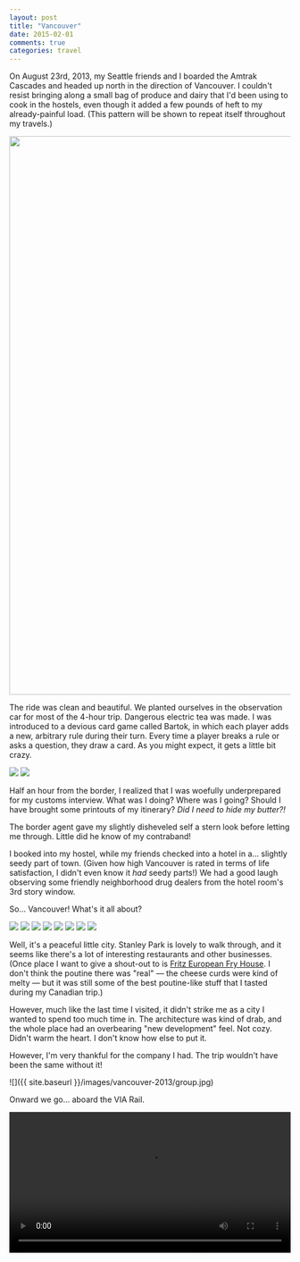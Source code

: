 ```yaml
---
layout: post
title: "Vancouver"
date: 2015-02-01
comments: true
categories: travel
---
```

On August 23rd, 2013, my Seattle friends and I boarded the Amtrak Cascades and headed up north in the direction of Vancouver. I couldn't resist bringing along a small bag of produce and dairy that I'd been using to cook in the hostels, even though it added a few pounds of heft to my already-painful load. (This pattern will be shown to repeat itself throughout my travels.)

<img src="https://maps.googleapis.com/maps/api/staticmap?
&center=Victoria, BC
&size=1000x400
&scale=2
&zoom=6
&markers=color:red%7CPacific Central Station, Vancouver, BC
&path=color:blue%7CAmtrak Station, San Jose, CA|King Street Station, Seattle, WA
&path=color:red%7CKing Street Station, Seattle, WA|Pacific Central Station, Vancouver, BC
&key=AIzaSyCVe3O2OawYpG6wixMFLsdbmnLBsJgSuNA" width="1000px"/>

<!--more-->

The ride was clean and beautiful. We planted ourselves in the observation car for most of the 4-hour trip. Dangerous electric tea was made. I was introduced to a devious card game called Bartok, in which each player adds a new, arbitrary rule during their turn. Every time a player breaks a rule or asks a question, they draw a card. As you might expect, it gets a little bit crazy.

<p><div class="image-series">
<img src="{{ site.baseurl }}/images/vancouver-2013/train1.jpg">
<img src="{{ site.baseurl }}/images/vancouver-2013/train2.jpg">
</div></p>

Half an hour from the border, I realized that I was woefully underprepared for my customs interview. What was I doing? Where was I going? Should I have brought some printouts of my itinerary? *Did I need to hide my butter?!*

The border agent gave my slightly disheveled self a stern look before letting me through. Little did he know of my contraband!

I booked into my hostel, while my friends checked into a hotel in a... slightly seedy part of town. (Given how high Vancouver is rated in terms of life satisfaction, I didn't even know it *had* seedy parts!) We had a good laugh observing some friendly neighborhood drug dealers from the hotel room's 3rd story window.

So... Vancouver! What's it all about?

<p><div class="image-series">
<img src="{{ site.baseurl }}/images/vancouver-2013/skylight.jpg">
<img src="{{ site.baseurl }}/images/vancouver-2013/ducks.jpg">
<img src="{{ site.baseurl }}/images/vancouver-2013/ships1.jpg">
<img src="{{ site.baseurl }}/images/vancouver-2013/ships2.jpg">
<img src="{{ site.baseurl }}/images/vancouver-2013/graffiti.jpg">
<img src="{{ site.baseurl }}/images/vancouver-2013/road.jpg">
<img src="{{ site.baseurl }}/images/vancouver-2013/hotel.jpg">
<img src="{{ site.baseurl }}/images/vancouver-2013/cranes.jpg">
</div></p>

Well, it's a peaceful little city. Stanley Park is lovely to walk through, and it seems like there's a lot of interesting restaurants and other businesses. (Once place I want to give a shout-out to is [Fritz European Fry House](http://www.yelp.com/biz/fritz-european-fry-house-vancouver). I don't think the poutine there was "real" — the cheese curds were kind of melty — but it was still some of the best poutine-like stuff that I tasted during my Canadian trip.)

However, much like the last time I visited, it didn't strike me as a city I wanted to spend too much time in. The architecture was kind of drab, and the whole place had an overbearing "new development" feel. Not cozy. Didn't warm the heart. I don't know how else to put it.

However, I'm very thankful for the company I had. The trip wouldn't have been the same without it!

![]({{ site.baseurl }}/images/vancouver-2013/group.jpg)

Onward we go... aboard the VIA Rail.

<video width="100%" controls>
	<source src="{{ site.baseurl }}/images/vancouver-2013/outbound.mp4" type="video/mp4">
Your browser does not support the video tag.
</video>